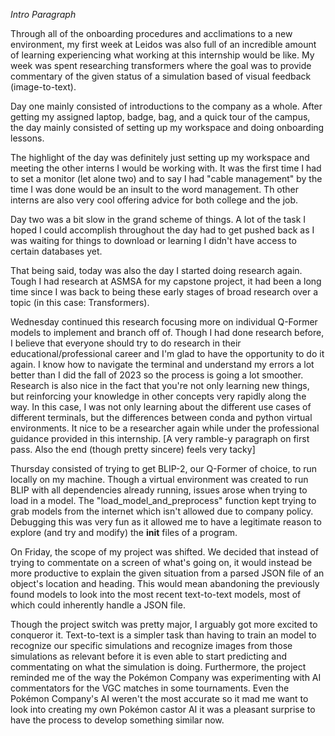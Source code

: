 

_Intro Paragraph_

Through all of the onboarding procedures and acclimations to a new environment, my first week at Leidos was also full of an incredible amount of learning experiencing what working at this internship would be like. My week was spent researching transformers  where the goal was to provide commentary of the given status of a simulation based of visual feedback (image-to-text).

Day one mainly consisted of introductions to the company as a whole. After getting my assigned laptop, badge, bag, and a quick tour of the campus, the day mainly consisted of setting up my workspace and doing onboarding lessons. 

The highlight of the day was definitely just setting up my workspace and meeting the other interns I would be working with. It was the first time I had to set a monitor (let alone two) and to say I had "cable management"  by the time I was done would be an insult to the word management. Th other interns are also very cool offering advice for both college and the job.

Day two was a bit slow in the grand scheme of things. A lot of the task I hoped I could accomplish throughout the day had to get pushed back as I was waiting for things to download or learning I didn't have access to certain databases yet. 

That being said, today was also the day I started doing research again. Tough I had research at ASMSA for my capstone project, it had been a long time since I was back to being these early stages of broad research over a topic (in this case: Transformers). 

Wednesday continued this research focusing more on individual Q-Former models to implement and branch off of. Though I had done research before, I believe that everyone should try to do research in their educational/professional career and I'm glad to have the opportunity to do it again. I know how to navigate the terminal and understand my errors a lot better than I did the fall of 2023 so the process is going a lot smoother. Research is also nice in the fact that you're not only learning new things, but reinforcing your knowledge in other concepts very rapidly along the way. In this case, I was not only learning about the different use cases of different terminals, but the differences between conda and python virtual environments. It nice to be a researcher again while under the professional guidance provided in this internship. [A very ramble-y paragraph on first pass. Also the end (though pretty sincere) feels very tacky]

Thursday consisted of trying to get BLIP-2, our Q-Former of choice, to run locally on my machine. Though a virtual environment was created to run BLIP with all dependencies already running, issues arose when trying to load in a model. The "load_model_and_preprocess" function kept trying to grab models from the internet which isn't allowed due to company policy. Debugging this was very fun as it allowed me to have a legitimate reason to explore (and try and modify) the __init__ files of a program.

On Friday, the scope of my project was shifted. We decided that instead of trying to commentate on a screen of what's going on, it would instead be more productive to explain the given situation from a parsed JSON file of an object's location and heading. This would mean abandoning the previously found models to look into the most recent text-to-text models, most of which could inherently handle a JSON file. 

Though the project switch was pretty major, I arguably got more excited to conqueror it. Text-to-text is a simpler task than having to train an model to recognize our specific simulations and recognize images from those simulations as relevant before it is even able to start predicting and commentating on what the simulation is doing. Furthermore, the project reminded me of the way the Pokémon Company was experimenting with AI commentators for the VGC matches in some tournaments. Even the Pokémon Company's AI weren't the most accurate so it mad me want to look into creating my own Pokémon castor AI it was a pleasant surprise to have the process to develop something similar now. 